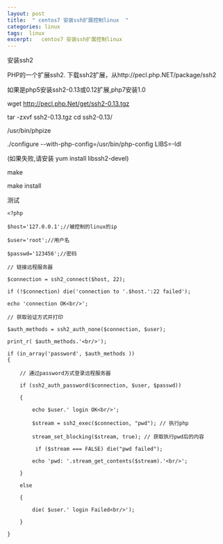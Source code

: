 ```yaml
---
layout: post
title:  " centos7 安装ssh扩展控制linux  "
categories: linux
tags:  linux
excerpt:   centos7 安装ssh扩展控制linux
---
```


安装ssh2

PHP的一个扩展ssh2. 下载ssh2扩展，从http://pecl.php.NET/package/ssh2

如果是php5安装ssh2-0.13或0.12扩展,php7安装1.0

wget http://pecl.php.Net/get/ssh2-0.13.tgz


tar -zxvf ssh2-0.13.tgz
cd ssh2-0.13/

/usr/bin/phpize

./configure --with-php-config=/usr/bin/php-config LIBS=-ldl

(如果失败,请安装 yum install libssh2-devel)

make

make install

测试

    <?php  
      
    $host='127.0.0.1';//被控制的linux的ip  
      
    $user='root';//用户名  
      
    $passwd='123456';//密码  
      
    // 链接远程服务器  
      
    $connection = ssh2_connect($host, 22);  
      
    if (!$connection) die('connection to '.$host.':22 failed');  
      
    echo 'connection OK<br/>';  
      
    // 获取验证方式并打印  
      
    $auth_methods = ssh2_auth_none($connection, $user);  
      
    print_r( $auth_methods.'<br/>');  
      
    if (in_array('password', $auth_methods ))  
    {  
      
        // 通过password方式登录远程服务器  
      
        if (ssh2_auth_password($connection, $user, $passwd))  
      
        {  
      
            echo $user.' login OK<br/>';  
      
            $stream = ssh2_exec($connection, "pwd"); // 执行php  
      
            stream_set_blocking($stream, true); // 获取执行pwd后的内容  
      
             if ($stream === FALSE) die("pwd failed");  
      
            echo 'pwd: '.stream_get_contents($stream).'<br/>';  
      
        }  
      
        else  
      
        {  
      
            die( $user.' login Failed<br/>');  
      
        }  
      
    }  




 

